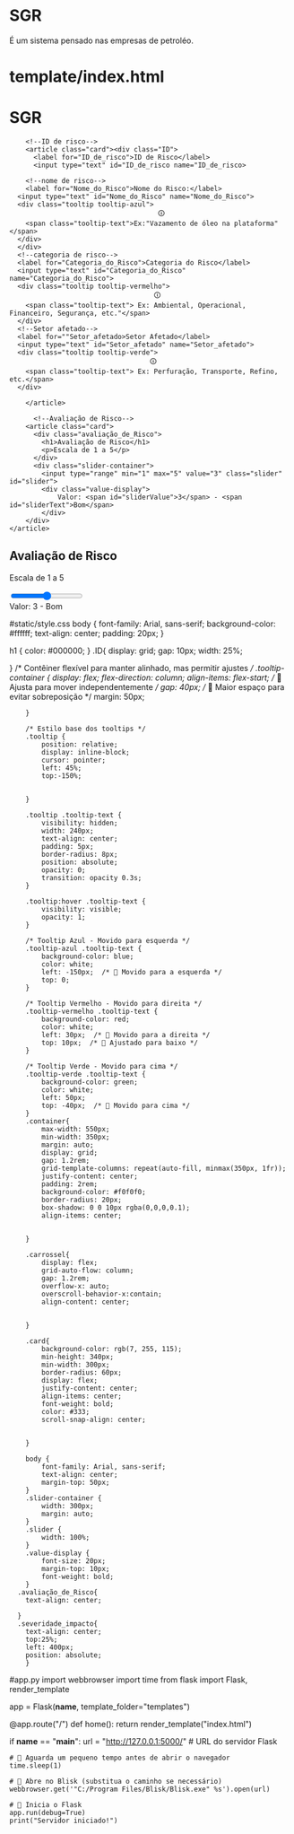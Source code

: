 # SGR
É um sistema pensado nas empresas de petroléo.

# template/index.html
<!DOCTYPE html>
<html lang="en">
<head>
    <meta charset="UTF-8">
    <meta name="viewport" content="width=device-width, initial-scale=1.0">
    <title>Sistema de Gestão de Risco e Segurança</title>
    <link rel="stylesheet" href="{{ url_for('static', filename='style.css') }}">
    
</head>
<body class="body">
    <div class="titulo">
        <h1>SGR</h1>
    </div>
    <!--Estrutra do cadastro de Risco-->
    <!--Informações básicas-->
    <form action="app.py" method="post"> 
    </div>
    <!---Carrosel-->
    <div class="container">
      <div class="carrossel">

        <!--ID de risco-->
        <article class="card"><div class="ID">
          <label for="ID_de_risco">ID de Risco</label>
          <input type="text" id="ID_de_risco name="ID_de_risco>
         
        <!--nome de risco-->
        <label for="Nome_do_Risco">Nome do Risco:</label>
      <input type="text" id="Nome_do_Risco" name="Nome_do_Risco">
      <div class="tooltip tooltip-azul">
                                         🛈
        <span class="tooltip-text">Ex:"Vazamento de óleo na plataforma"</span>
      </div>
      </div>
      <!--categoria de risco-->
      <label for="Categoria_do_Risco">Categoria do Risco</label>
      <input type="text" id="Categoria_do_Risco" name="Categoria_do_Risco">
      <div class="tooltip tooltip-vermelho">
                                        🛈
        <span class="tooltip-text"> Ex: Ambiental, Operacional, Financeiro, Segurança, etc."</span>
      </div>
      <!--Setor afetado-->
      <label for=""Setor_afetado>Setor Afetado</label>
      <input type="text" id="Setor_afetado" name="Setor_afetado"> 
      <div class="tooltip tooltip-verde">
                                       🛈
        <span class="tooltip-text"> Ex: Perfuração, Transporte, Refino, etc.</span>
      </div>

        </article>

          <!--Avaliação de Risco-->
        <article class="card">
          <div class="avaliação_de_Risco">
            <h1>Avaliação de Risco</h1>
            <p>Escala de 1 a 5</p>
          </div>
          <div class="slider-container">
            <input type="range" min="1" max="5" value="3" class="slider" id="slider">
            <div class="value-display">
                Valor: <span id="sliderValue">3</span> - <span id="sliderText">Bom</span>
            </div>
        </div>
    </article>
<!--Severidade/Impacto-->
<article class="card">
  <div class="avaliação_de_Risco">
    <h1>Avaliação de Risco</h1>
    <p>Escala de 1 a 5</p>
  </div>
  <div class="slider-container">
    <input type="range" min="1" max="5" value="3" class="slider" id="slider">
    <div class="value-display">
        Valor: <span id="sliderValue">3</span> - <span id="sliderText">Bom</span>
    </div>
</div>
</article>
        <article class="card"></article>
    </div>
</form>
<script>
            const slider = document.getElementById("slider");
        const sliderValue = document.getElementById("sliderValue");
        const sliderText = document.getElementById("sliderText");

        // Textos correspondentes a cada valor do slider
        const textos = {
            1: "Improvável",
            2: "Pouco provável",
            3: "Possível",
            4: " Provável",
            5: "Quase certo"
        };

        // Atualiza o valor e o texto conforme o usuário arrasta o slider
        slider.addEventListener("input", function() {
            sliderValue.textContent = this.value;
            sliderText.textContent = textos[this.value];
        });
</script>
</body>
</html>

#static/style.css
body {
    font-family: Arial, sans-serif;
    background-color: #ffffff;
    text-align: center;
    padding: 20px;
}

h1 {
    color: #000000;
}
.ID{
display: grid;
gap: 10px;
width: 25%;


}
               /* Contêiner flexível para manter alinhado, mas permitir ajustes */
        .tooltip-container {
            display: flex;
            flex-direction: column;
            align-items: flex-start; /* 🔹 Ajusta para mover independentemente */
            gap: 40px; /* 🔹 Maior espaço para evitar sobreposição */
            margin: 50px;
            
        }

        /* Estilo base dos tooltips */
        .tooltip {
            position: relative;
            display: inline-block;
            cursor: pointer;
            left: 45%;
            top:-150%;
        

        }

        .tooltip .tooltip-text {
            visibility: hidden;
            width: 240px;
            text-align: center;
            padding: 5px;
            border-radius: 8px;
            position: absolute;
            opacity: 0;
            transition: opacity 0.3s;
        }

        .tooltip:hover .tooltip-text {
            visibility: visible;
            opacity: 1;
        }

        /* Tooltip Azul - Movido para esquerda */
        .tooltip-azul .tooltip-text {
            background-color: blue;
            color: white;
            left: -150px;  /* 🔹 Movido para a esquerda */
            top: 0;
        }

        /* Tooltip Vermelho - Movido para direita */
        .tooltip-vermelho .tooltip-text {
            background-color: red;
            color: white;
            left: 30px;  /* 🔹 Movido para a direita */
            top: 10px;  /* 🔹 Ajustado para baixo */
        }

        /* Tooltip Verde - Movido para cima */
        .tooltip-verde .tooltip-text {
            background-color: green;
            color: white;
            left: 50px;
            top: -40px;  /* 🔹 Movido para cima */
        }
        .container{
            max-width: 550px;
            min-width: 350px;
            margin: auto;
            display: grid;
            gap: 1.2rem;
            grid-template-columns: repeat(auto-fill, minmax(350px, 1fr));
            justify-content: center;
            padding: 2rem;
            background-color: #f0f0f0;
            border-radius: 20px;
            box-shadow: 0 0 10px rgba(0,0,0,0.1);
            align-items: center;


        }

        .carrossel{
            display: flex;
            grid-auto-flow: column;
            gap: 1.2rem;
            overflow-x: auto;
            overscroll-behavior-x:contain;
            align-content: center;
            
            
        }

        .card{
            background-color: rgb(7, 255, 115);
            min-height: 340px;
            min-width: 300px;
            border-radius: 60px;
            display: flex;
            justify-content: center;
            align-items: center;
            font-weight: bold;
            color: #333;
            scroll-snap-align: center;
           
            
        }

        body {
            font-family: Arial, sans-serif;
            text-align: center;
            margin-top: 50px;
        }
        .slider-container {
            width: 300px;
            margin: auto;
        }
        .slider {
            width: 100%;
        }
        .value-display {
            font-size: 20px;
            margin-top: 10px;
            font-weight: bold;
        }
      .avaliação_de_Risco{
        text-align: center;
        
      }
      .severidade_impacto{
        text-align: center;
        top:25%;
        left: 400px;
        position: absolute;
        }

  #app.py
  import webbrowser
import time
from flask import Flask, render_template

app = Flask(__name__, template_folder="templates")

@app.route("/")
def home():
    return render_template("index.html")

if __name__ == "__main__":
    url = "http://127.0.0.1:5000/"  # URL do servidor Flask
    
    # 🔹 Aguarda um pequeno tempo antes de abrir o navegador
    time.sleep(1)

    # 🔹 Abre no Blisk (substitua o caminho se necessário)
    webbrowser.get('"C:/Program Files/Blisk/Blisk.exe" %s').open(url)
    
    # 🔹 Inicia o Flask
    app.run(debug=True)
    print("Servidor iniciado!")

    


